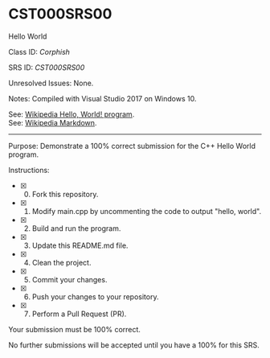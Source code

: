 # CST000SRS00
Hello World


Class ID: *Corphish*

SRS ID: *CST000SRS00*

Unresolved Issues:  None. 

Notes: Compiled with Visual Studio 2017 on Windows 10. 

See: [Wikipedia Hello, World! program](https://en.wikipedia.org/wiki/%22Hello,_World!%22_program).  
See: [Wikipedia Markdown](https://en.wikipedia.org/wiki/Markdown).

---

Purpose: Demonstrate a 100% correct submission for the C++ Hello World program. 

Instructions: 

- [x] 0. Fork this repository.  
- [x] 1. Modify main.cpp by uncommenting the code to output "hello, world".  
- [x] 2. Build and run the program.  
- [x] 3. Update this README.md file.  
- [x] 4. Clean the project.  
- [x] 5. Commit your changes.  
- [x] 6. Push your changes to your repository. 
- [x] 7. Perform a Pull Request (PR). 

Your submission must be 100% correct. 

No further submissions will be accepted until you have a 100% for this SRS. 
